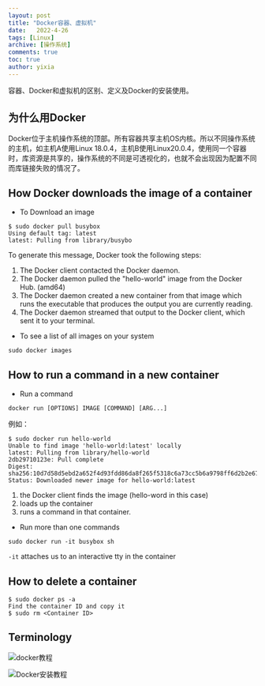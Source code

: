 ```yaml
---
layout: post
title: "Docker容器、虚拟机"
date:   2022-4-26
tags: [Linux]
archive: [操作系统]
comments: true
toc: true
author: yixia
---
```


容器、Docker和虚拟机的区别、定义及Docker的安装使用。

<!-- more -->

## 为什么用Docker
Docker位于主机操作系统的顶部。所有容器共享主机OS内核。所以不同操作系统的主机，如主机A使用Linux 18.0.4，主机B使用Linux20.0.4，使用同一个容器时，库资源是共享的，操作系统的不同是可透视化的，也就不会出现因为配置不同而库链接失败的情况了。
## How Docker downloads the image of a container
- To Download an image
```
$ sudo docker pull busybox
Using default tag: latest
latest: Pulling from library/busybo
```
To generate this message, Docker took the following steps:
 1. The Docker client contacted the Docker daemon.
 2. The Docker daemon pulled the "hello-world" image from the Docker Hub.
    (amd64)
 3. The Docker daemon created a new container from that image which runs the
    executable that produces the output you are currently reading.
 4. The Docker daemon streamed that output to the Docker client, which sent it
    to your terminal.
    
- To see a list of all images on your system

`sudo docker images`

## How to run a command in a new container
- Run a command

`docker run [OPTIONS] IMAGE [COMMAND] [ARG...]`

例如：
```
$ sudo docker run hello-world
Unable to find image 'hello-world:latest' locally
latest: Pulling from library/hello-world
2db29710123e: Pull complete 
Digest: sha256:10d7d58d5ebd2a652f4d93fdd86da8f265f5318c6a73cc5b6a9798ff6d2b2e67
Status: Downloaded newer image for hello-world:latest
```
1. the Docker client finds the image (hello-word in this case)
2. loads up the container
3. runs a command in that container.

- Run more than one commands

`sudo docker run -it busybox sh `

`-it` attaches us to an interactive tty in the container

## How to delete a container
```
$ sudo docker ps -a
Find the container ID and copy it
$ sudo rm <Container ID>
```

## Terminology

    
![docker教程](https://docker-curriculum.com/#getting-started)

![Docker安装教程](https://docs.docker.com/engine/install/ubuntu/#install-using-the-repository)
